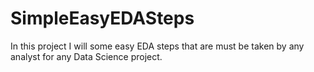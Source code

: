 # SimpleEasyEDASteps
In this project I will some easy EDA steps that are must be taken by any analyst for any Data Science project. 
